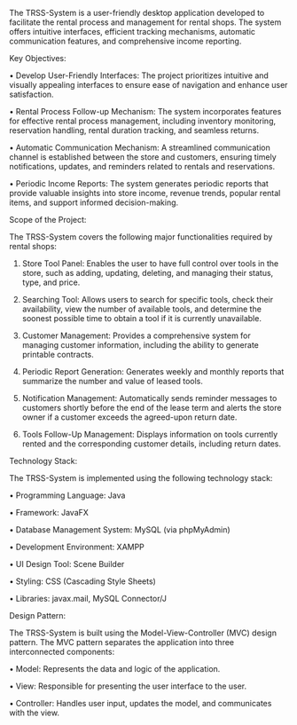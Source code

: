 The TRSS-System is a user-friendly desktop application developed to facilitate the rental process and management for rental shops. The system offers intuitive interfaces, efficient tracking mechanisms, automatic communication features, and comprehensive income reporting.

Key Objectives:

•	Develop User-Friendly Interfaces: The project prioritizes intuitive and visually appealing interfaces to ensure ease of navigation and enhance user satisfaction.

•	Rental Process Follow-up Mechanism: The system incorporates features for effective rental process management, including inventory monitoring, reservation handling, rental duration tracking, and seamless returns.

•	Automatic Communication Mechanism: A streamlined communication channel is established between the store and customers, ensuring timely notifications, updates, and reminders related to rentals and reservations.

•	Periodic Income Reports: The system generates periodic reports that provide valuable insights into store income, revenue trends, popular rental items, and support informed decision-making.


Scope of the Project:

The TRSS-System covers the following major functionalities required by rental shops:

1.	Store Tool Panel: Enables the user to have full control over tools in the store, such as adding, updating, deleting, and managing their status, type, and price.

2.	Searching Tool: Allows users to search for specific tools, check their availability, view the number of available tools, and determine the soonest possible time to obtain a tool if it is currently unavailable.

3.	Customer Management: Provides a comprehensive system for managing customer information, including the ability to generate printable contracts.

4.	Periodic Report Generation: Generates weekly and monthly reports that summarize the number and value of leased tools.

5.	Notification Management: Automatically sends reminder messages to customers shortly before the end of the lease term and alerts the store owner if a customer exceeds the agreed-upon return date.

6.	Tools Follow-Up Management: Displays information on tools currently rented and the corresponding customer details, including return dates.


Technology Stack:

The TRSS-System is implemented using the following technology stack:

•	Programming Language: Java

•	Framework: JavaFX

•	Database Management System: MySQL (via phpMyAdmin)

•	Development Environment: XAMPP

•	UI Design Tool: Scene Builder

•	Styling: CSS (Cascading Style Sheets)

•	Libraries: javax.mail, MySQL Connector/J


Design Pattern:

The TRSS-System is built using the Model-View-Controller (MVC) design pattern. The MVC pattern separates the application into three interconnected components:

•	Model: Represents the data and logic of the application.

•	View: Responsible for presenting the user interface to the user.

•	Controller: Handles user input, updates the model, and communicates with the view.
